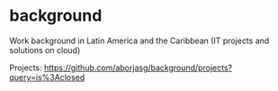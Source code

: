 # background
Work background in Latin America and the Caribbean (IT projects and solutions on cloud)

Projects: https://github.com/aborjasg/background/projects?query=is%3Aclosed
